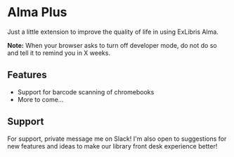 
# Alma Plus

Just a little extension to improve the quality of life in using ExLibris Alma.

**Note:** When your browser asks to turn off developer mode, do not do so and tell it to remind you in X weeks.


## Features

- Support for barcode scanning of chromebooks
- More to come...



## Support

For support, private message me on Slack! I'm also open to suggestions for new features and ideas to make our library front desk experience better!

